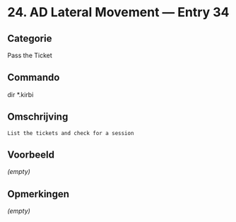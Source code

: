 # 24. AD Lateral Movement — Entry 34

## Categorie

Pass the Ticket

## Commando

dir *.kirbi

## Omschrijving

```
List the tickets and check for a session
```

## Voorbeeld

_(empty)_

## Opmerkingen

_(empty)_

